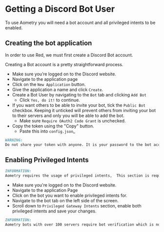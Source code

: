 # Getting a Discord Bot User

To use Aometry you will need a bot account and all privileged intents to be enabled.

## Creating the bot application

In order to use Red, we must first create a Discord Bot account.

Creating a Bot account is a pretty straightforward process.

* Make sure you’re logged on to the Discord website.
* Navigate to the application page
* Click on the `New Application` button.
* Give the application a name and click `Create`.
* Create a Bot User by navigating to the `Bot` tab and clicking `Add Bot`
  * Click `Yes, do it!` to continue.
* If you want others to be able to invite your bot, tick the `Public Bot` checkbox. Keeping it unticked will prevent others from inviting your bot to their servers and only you will be able to add the bot.
  *  Make sure `Require OAuth2 Code Grant` is unchecked.
* Copy the token using the "Copy" button.
  * Paste this into `config.json`_

```md
WARNING:
Do not share your token with anyone. It is your password to the bot account
```

## Enabling Privileged Intents

```md
INFORMATION:
Aometry requires the usage of privileged intents,  This section is required.
```

* Make sure you're logged on to the Discord website.
* Navigate to the application Page
* Click on the bot you want to enable privileged intents for.
* Navigate to the bot tab on the left side of the screen.
* Scroll down to `Privileged Gateway Intents` section, enable both privileged intents and save your changes.

```md
INFORMATION:
Aometry bots with over 100 servers require bot verification which is not covered in this guide.
```
